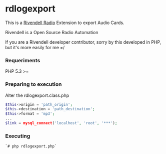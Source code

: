 rdlogexport
===========

This is a [Rivendell Radio](http://www.rivendellaudio.org/ "Access") Extension to export Audio Cards.

Rivendell is a Open Source Radio Automation

If you are a Rivendell developer contributor, sorry by this developed in PHP, but it's more easily for me =/

### Requeriments

PHP 5.3 >=

### Preparing to execution

Alter the rdlogexport.class.php

```php
$this->origin = 'path_origin';
$this->destination = 'path_destination';
$this->format = 'mp3';
...
$link = mysql_connect('localhost', 'root', '***');
```

### Executing
    `# php rdlogexport.php`